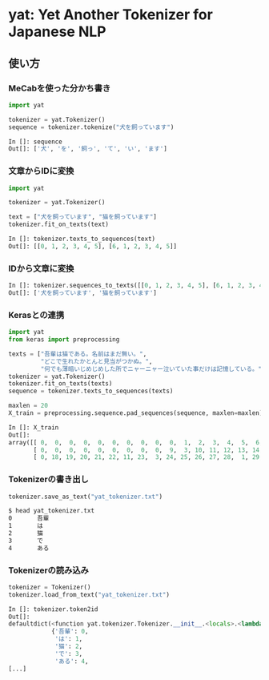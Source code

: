 # yat: Yet Another Tokenizer for Japanese NLP

## 使い方

### MeCabを使った分かち書き

```py
import yat

tokenizer = yat.Tokenizer()
sequence = tokenizer.tokenize("犬を飼っています")
```

```py
In []: sequence
Out[]: ['犬', 'を', '飼っ', 'て', 'い', 'ます']
```

### 文章からIDに変換

```py
import yat

tokenizer = yat.Tokenizer()

text = ["犬を飼っています", "猫を飼っています"]
tokenizer.fit_on_texts(text)
```

```py
In []: tokenizer.texts_to_sequences(text)
Out[]: [[0, 1, 2, 3, 4, 5], [6, 1, 2, 3, 4, 5]]
```

### IDから文章に変換

```py
In []: tokenizer.sequences_to_texts([[0, 1, 2, 3, 4, 5], [6, 1, 2, 3, 4, 5]])
Out[]: ['犬を飼っています', '猫を飼っています']
```

### Kerasとの連携

```py
import yat
from keras import preprocessing

texts = ["吾輩は猫である。名前はまだ無い。",
         "どこで生れたかとんと見当がつかぬ。",
         "何でも薄暗いじめじめした所でニャーニャー泣いていた事だけは記憶している。"]
tokenizer = yat.Tokenizer()
tokenizer.fit_on_texts(texts)
sequence = tokenizer.texts_to_sequences(texts)

maxlen = 20
X_train = preprocessing.sequence.pad_sequences(sequence, maxlen=maxlen)
```

```py
In []: X_train
Out[]:
array([[ 0,  0,  0,  0,  0,  0,  0,  0,  0,  0,  1,  2,  3,  4,  5,  6, 1,  7,  8,  5],
       [ 0,  0,  0,  0,  0,  0,  0,  0,  0,  9,  3, 10, 11, 12, 13, 14, 15, 16, 17,  5],
       [ 0, 18, 19, 20, 21, 22, 11, 23,  3, 24, 25, 26, 27, 28,  1, 29, 22, 26, 30,  5]], dtype=int32)
```

### Tokenizerの書き出し

```py
tokenizer.save_as_text("yat_tokenizer.txt")
```

```sh
$ head yat_tokenizer.txt
0       吾輩
1       は
2       猫
3       で
4       ある
```

### Tokenizerの読み込み

```py
tokenizer = Tokenizer()
tokenizer.load_from_text("yat_tokenizer.txt")
```

```py
In []: tokenizer.token2id
Out[]:
defaultdict(<function yat.tokenizer.Tokenizer.__init__.<locals>.<lambda>()>,
            {'吾輩': 0,
             'は': 1,
             '猫': 2,
             'で': 3,
             'ある': 4,
[...]
```
